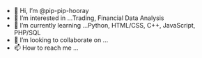 - 👋 Hi, I’m @pip-pip-hooray
- 👀 I’m interested in ...Trading, Financial Data Analysis
- 🌱 I’m currently learning ...Python, HTML/CSS, C++, JavaScript, PHP/SQL
- 💞️ I’m looking to collaborate on ...
- 📫 How to reach me ...

<!---
pip-pip-hooray/pip-pip-hooray is a ✨ special ✨ repository because its `README.md` (this file) appears on your GitHub profile.
You can click the Preview link to take a look at your changes.
--->
